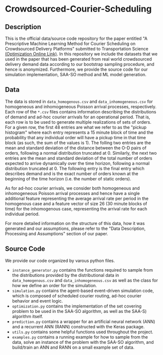 # Crowdsourced-Courier-Scheduling

## Description
This is the official data/source code repository for the paper entitled "A Prescriptive Machine Learning Method for Courier Scheduling on Crowdsourced Delivery Platforms" submitted to Transportation Science [(Optimization Online Link)](http://www.optimization-online.org/DB_HTML/2021/10/8661.html). In this repository we include the datasets that we used in the paper that has been generated from real world crowdsourced delivery demand data according to our bootstrap sampling procedure, and hence is anonymized. Furthermore, we provide the source code for our simulation implementation, SAA-SO method and ML model generation.

## Data
The data is stored in ```data_homogenous.csv``` and ```data_inhomogeneous.csv``` for homogeneous and inhomogeneous Poisson arrival processes, respectively. Each row of the ```*.csv``` files contains information describing the distributions of demand and ad-hoc courier arrivals for an operational period. That is, each row is to be used to generate multiple realizations of sets of orders. For a given row, the first 48 entries are what we refer to as the "pickup histogram" where each entry represents a 15 minute block of time and the probability that any individual order will have a pickup time in that time block (as such, the sum of the values is 1). The folling two entries are the mean and standard deviation of the distance between the O-D pairs of orders, following a normal distribution truncated at 0. Similarly, the next two entries are the mean and standard deviation of the total number of orders expected to arrive dynamically over the time horizon, following a normal distribution truncated at 0. The following entry is the final entry which describes demand and is the exact number of orders known at the beginning of the time horizon (i.e. the number of static orders). 

As for ad-hoc courier arrivals, we consider both homogeneous and inhomogeneous Poisson arrival processes and hence have a single additional feature representing the average arrival rate per period in the homogenous case and a feature vector of size 26 (30 minute blocks of time) for the inhomogenous case, representing the arrival rate for each individual period.

For more detailed information on the structure of this data, how it was generated and our assumptions, please refer to the "Data Description, Processing and Assumptions" section of our paper.

## Source Code
We provide our code organized by varous python files. 
- ```instance_generator.py``` contains the functions required to sample from the distributions provided by the distributional data in ```data_homogenous.csv``` and ```data_inhomogeneous.csv``` as well as the class for how we define an order for the simulation.
- ```simulation.py``` contains the agent-based event-driven simulation code, which is composed of scheduled courier routing, ad-hoc courier behavior and event logic.
- ```optimization.py``` contains the implementation of the set covering problem to be used in the SAA-SO algorithm, as well as the SAA-S) algorithm itself.
- ```prediction.py``` contains a wrapper for an artificial neural network (ANN) and a recurrent ANN (RANN) constructed with the Keras package.
- ```utils.py``` contains some helpful functions used throughout the project.
- ```examples.py``` contains a running example for how to sample from the data, solve an instance of the problem with the SAA-SO algorithm, and build/train an ANN and RANN on a small example set of data.